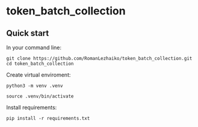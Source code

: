 # token_batch_collection

## Quick start

In your command line:
```
git clone https://github.com/RomanLezhaiko/token_batch_collection.git
cd token_batch_collection
```

Create virtual enviroment:
```
python3 -m venv .venv

source .venv/bin/activate
```

Install requirements:
```
pip install -r requirements.txt
```